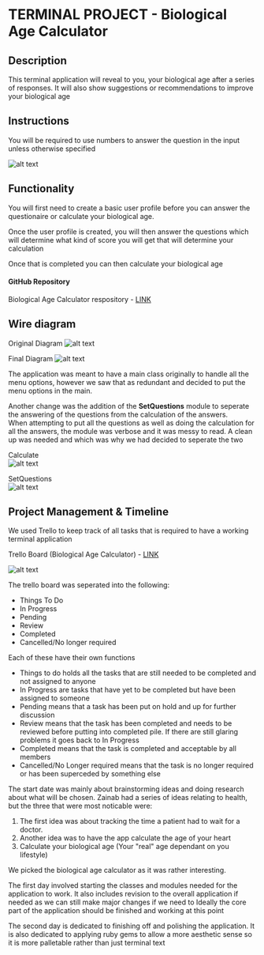 # TERMINAL PROJECT - Biological Age Calculator
## Description
This terminal application will reveal to you, your biological age after a series of responses. It will also show suggestions or recommendations to improve your biological age

## Instructions
You will be required to use numbers to answer the question in the input unless otherwise specified

![alt text][img]

[img]:
https://raw.githubusercontent.com/dlim28/Biological-Age-Calculator/master/docs/Input.png "input image"

## Functionality
You will first need to create a basic user profile before you can answer the questionaire or calculate your biological age.

Once the user profile is created, you will then answer the questions which will determine what kind of score you will get that will determine your calculation

Once that is completed you can then calculate your biological age

#### GitHub Repository  
Biological Age Calculator respository - [LINK](https://github.com/dlim28/Biological-Age-Calculator.git)


## Wire diagram
Original Diagram
![alt text][image]

[image]: https://raw.githubusercontent.com/dlim28/Biological-Age-Calculator/master/docs/Terminal%20Project%20-%20Biological%20Age%20Calculator.png "Original Diagram"

Final Diagram
![alt text][image2]

[image2]:
https://raw.githubusercontent.com/dlim28/Biological-Age-Calculator/master/docs/Final%20Terminal%20Project%20-%20Biological%20Age%20calculator.png
"Final Diagram"

The application was meant to have a main class originally to handle all the menu options, however we saw that as redundant and decided to put the menu options in the main.

Another change was the addition of the **SetQuestions** module to seperate the answering of the questions from the calculation of the answers.   
When attempting to put all the questions as well as doing the calculation for all the answers, the module was verbose and it was messy to read. A clean up was needed and which was why we had decided to seperate the two

Calculate  
![alt text][image3]

[image3]:
https://raw.githubusercontent.com/dlim28/Biological-Age-Calculator/master/docs/Calculate%20Code.png "Calculate Code Snippit"

SetQuestions  
![alt text][image4]

[image4]:
https://raw.githubusercontent.com/dlim28/Biological-Age-Calculator/master/docs/SetQuestions%20Code.png "SetQuestions Code Snippit"

## Project Management & Timeline
We used Trello to keep track of all tasks that is required to have a working terminal application

Trello Board (Biological Age Calculator) - [LINK](https://trello.com/b/9hFg7is3/terminal-project-biological-age-calculator)

![alt text][trello]

[trello]: https://raw.githubusercontent.com/dlim28/Biological-Age-Calculator/master/docs/Terminal%20Project%20-%20Biological%20Age%20Calculator%20Trello.png "Trello Board - Biological Age Calculator"

The trello board was seperated into the following:
* Things To Do  
* In Progress
* Pending
* Review
* Completed
* Cancelled/No longer required

Each of these have their own functions
 - Things to do holds all the tasks that are still needed to be completed and not assigned to anyone
 - In Progress are tasks that have yet to be completed but have been assigned to someone
 - Pending means that a task has been put on hold and up for further discussion
 - Review means that the task has been completed and needs to be reviewed before putting into completed pile. If there are still glaring problems it goes back to In Progress
 - Completed means that the task is completed and acceptable by all members
 - Cancelled/No Longer required means that the task is no longer required or has been superceded by something else
  
The start date was mainly about brainstorming ideas and doing research about what will be chosen.
Zainab had a series of ideas relating to health, but the three that were most noticable were:

1. The first idea was about tracking the time a patient had to wait for a doctor.
2. Another idea was to have the app calculate the age of your heart
3. Calculate your biological age (Your "real" age dependant on you lifestyle)  
   
We picked the biological age calculator as it was rather interesting.

The first day involved starting the classes and modules needed for the application to work.
It also includes revision to the overall application if needed as we can still make major changes if we need to
Ideally the core part of the application should be finished and working at this point

The second day is dedicated to finishing off and polishing the application. It is also dedicated to applying ruby gems to allow a more aesthetic sense so it is more palletable rather than just terminal text